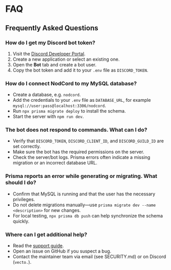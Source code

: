 # FAQ

## Frequently Asked Questions

### How do I get my Discord bot token?

1. Visit the [Discord Developer Portal](https://discord.com/developers/applications).
2. Create a new application or select an existing one.
3. Open the **Bot** tab and create a bot user.
4. Copy the bot token and add it to your `.env` file as `DISCORD_TOKEN`.

### How do I connect NodCord to my MySQL database?

- Create a database, e.g. `nodcord`.
- Add the credentials to your `.env` file as `DATABASE_URL`, for example `mysql://user:pass@localhost:3306/nodcord`.
- Run `npx prisma migrate deploy` to install the schema.
- Start the server with `npm run dev`.

### The bot does not respond to commands. What can I do?

- Verify that `DISCORD_TOKEN`, `DISCORD_CLIENT_ID`, and `DISCORD_GUILD_ID` are set correctly.
- Make sure the bot has the required permissions on the server.
- Check the server/bot logs. Prisma errors often indicate a missing migration or an incorrect database URL.

### Prisma reports an error while generating or migrating. What should I do?

- Confirm that MySQL is running and that the user has the necessary privileges.
- Do not delete migrations manually—use `prisma migrate dev --name <description>` for new changes.
- For local testing, `npx prisma db push` can help synchronize the schema quickly.

### Where can I get additional help?

- Read the [support guide](./support.md).
- Open an issue on GitHub if you suspect a bug.
- Contact the maintainer team via email (see SECURITY.md) or on Discord (`vecto.`).
